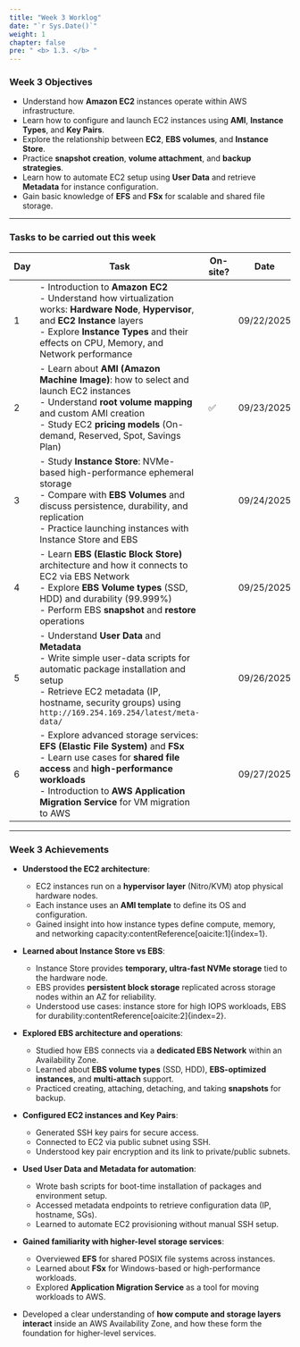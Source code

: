 ```yaml
---
title: "Week 3 Worklog"
date: "`r Sys.Date()`"
weight: 1
chapter: false
pre: " <b> 1.3. </b> "
---
```


### Week 3 Objectives

- Understand how **Amazon EC2** instances operate within AWS infrastructure.
- Learn how to configure and launch EC2 instances using **AMI**, **Instance Types**, and **Key Pairs**.
- Explore the relationship between **EC2**, **EBS volumes**, and **Instance Store**.
- Practice **snapshot creation**, **volume attachment**, and **backup strategies**.
- Learn how to automate EC2 setup using **User Data** and retrieve **Metadata** for instance configuration.
- Gain basic knowledge of **EFS** and **FSx** for scalable and shared file storage.

---

### Tasks to be carried out this week

| Day | Task                                                                                                                                                                                                                                                     | On-site? | Date       |
| --- | -------------------------------------------------------------------------------------------------------------------------------------------------------------------------------------------------------------------------------------------------------- | -------- | ---------- |
| 1   | - Introduction to **Amazon EC2** <br> - Understand how virtualization works: **Hardware Node**, **Hypervisor**, and **EC2 Instance** layers <br> - Explore **Instance Types** and their effects on CPU, Memory, and Network performance                  |          | 09/22/2025 |
| 2   | - Learn about **AMI (Amazon Machine Image)**: how to select and launch EC2 instances <br> - Understand **root volume mapping** and custom AMI creation <br> - Study EC2 **pricing models** (On-demand, Reserved, Spot, Savings Plan)                     | ✅       | 09/23/2025 |
| 3   | - Study **Instance Store**: NVMe-based high-performance ephemeral storage <br> - Compare with **EBS Volumes** and discuss persistence, durability, and replication <br> - Practice launching instances with Instance Store and EBS                       |          | 09/24/2025 |
| 4   | - Learn **EBS (Elastic Block Store)** architecture and how it connects to EC2 via EBS Network <br> - Explore **EBS Volume types** (SSD, HDD) and durability (99.999%) <br> - Perform EBS **snapshot** and **restore** operations                         |          | 09/25/2025 |
| 5   | - Understand **User Data** and **Metadata** <br> - Write simple user-data scripts for automatic package installation and setup <br> - Retrieve EC2 metadata (IP, hostname, security groups) using `http://169.254.169.254/latest/meta-data/`             |          | 09/26/2025 |
| 6   | - Explore advanced storage services: **EFS (Elastic File System)** and **FSx** <br> - Learn use cases for **shared file access** and **high-performance workloads** <br> - Introduction to **AWS Application Migration Service** for VM migration to AWS |          | 09/27/2025 |

---

### Week 3 Achievements

- **Understood the EC2 architecture**:

  - EC2 instances run on a **hypervisor layer** (Nitro/KVM) atop physical hardware nodes.
  - Each instance uses an **AMI template** to define its OS and configuration.
  - Gained insight into how instance types define compute, memory, and networking capacity:contentReference[oaicite:1]{index=1}.

- **Learned about Instance Store vs EBS**:

  - Instance Store provides **temporary, ultra-fast NVMe storage** tied to the hardware node.
  - EBS provides **persistent block storage** replicated across storage nodes within an AZ for reliability.
  - Understood use cases: instance store for high IOPS workloads, EBS for durability:contentReference[oaicite:2]{index=2}.

- **Explored EBS architecture and operations**:

  - Studied how EBS connects via a **dedicated EBS Network** within an Availability Zone.
  - Learned about **EBS volume types** (SSD, HDD), **EBS-optimized instances**, and **multi-attach** support.
  - Practiced creating, attaching, detaching, and taking **snapshots** for backup.

- **Configured EC2 instances and Key Pairs**:

  - Generated SSH key pairs for secure access.
  - Connected to EC2 via public subnet using SSH.
  - Understood key pair encryption and its link to private/public subnets.

- **Used User Data and Metadata for automation**:

  - Wrote bash scripts for boot-time installation of packages and environment setup.
  - Accessed metadata endpoints to retrieve configuration data (IP, hostname, SGs).
  - Learned to automate EC2 provisioning without manual SSH setup.

- **Gained familiarity with higher-level storage services**:

  - Overviewed **EFS** for shared POSIX file systems across instances.
  - Learned about **FSx** for Windows-based or high-performance workloads.
  - Explored **Application Migration Service** as a tool for moving workloads to AWS.

- Developed a clear understanding of **how compute and storage layers interact** inside an AWS Availability Zone, and how these form the foundation for higher-level services.
